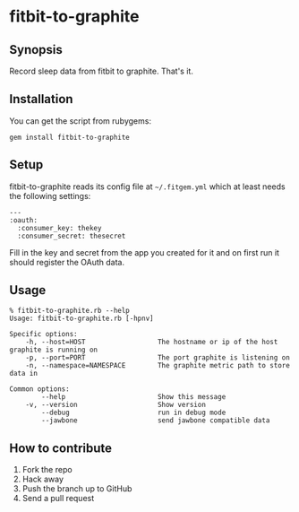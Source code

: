 # fitbit-to-graphite

## Synopsis
Record sleep data from fitbit to graphite. That's it.

## Installation
You can get the script from rubygems:

    gem install fitbit-to-graphite

## Setup
fitbit-to-graphite reads its config file at `~/.fitgem.yml` which at least
needs the following settings:
```
---
:oauth:
  :consumer_key: thekey
  :consumer_secret: thesecret
```
Fill in the key and secret from the app you created for it and on first run it
should register the OAuth data.

## Usage
```
% fitbit-to-graphite.rb --help
Usage: fitbit-to-graphite.rb [-hpnv]

Specific options:
    -h, --host=HOST                  The hostname or ip of the host graphite is running on
    -p, --port=PORT                  The port graphite is listening on
    -n, --namespace=NAMESPACE        The graphite metric path to store data in

Common options:
        --help                       Show this message
    -v, --version                    Show version
        --debug                      run in debug mode
        --jawbone                    send jawbone compatible data
```

## How to contribute
1. Fork the repo
2. Hack away
3. Push the branch up to GitHub
4. Send a pull request


